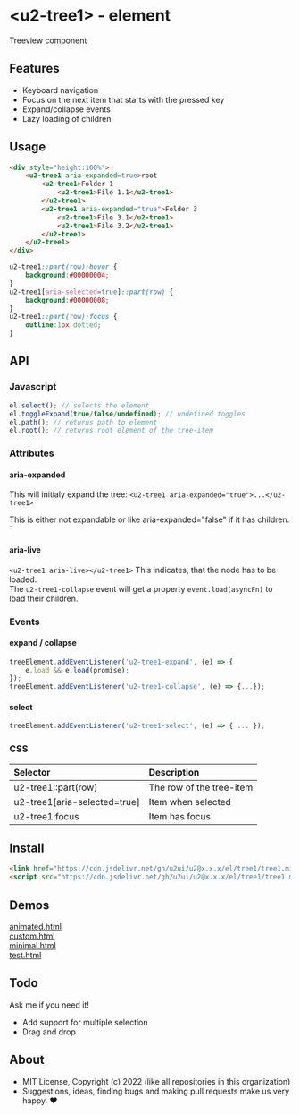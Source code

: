 # &lt;u2-tree1&gt; - element
Treeview component

## Features

- Keyboard navigation
- Focus on the next item that starts with the pressed key
- Expand/collapse events
- Lazy loading of children

## Usage

```html
<div style="height:100%">
    <u2-tree1 aria-expanded=true>root
        <u2-tree1>Folder 1
            <u2-tree1>File 1.1</u2-tree1>
        </u2-tree1>
        <u2-tree1 aria-expanded="true">Folder 3
            <u2-tree1>File 3.1</u2-tree1>
            <u2-tree1>File 3.2</u2-tree1>
        </u2-tree1>
    </u2-tree1>
</div>
```

```css
u2-tree1::part(row):hover {
    background:#00000004;
}
u2-tree1[aria-selected=true]::part(row) {
    background:#00000008;
}
u2-tree1::part(row):focus {
    outline:1px dotted;
}
```

## API

### Javascript

```js
el.select(); // selects the element
el.toggleExpand(true/false/undefined); // undefined toggles
el.path(); // returns path to element
el.root(); // returns root element of the tree-item
```

### Attributes

#### aria-expanded
This will initialy expand the tree:
```<u2-tree1 aria-expanded="true">...</u2-tree1>```

This is either not expandable or like aria-expanded="false" if it has children.
`<u2-tree1></u2-tree1>

#### aria-live
`<u2-tree1 aria-live></u2-tree1>`
This indicates, that the node has to be loaded.  
The `u2-tree1-collapse` event will get a property `event.load(asyncFn)` to load their children.

### Events

#### expand / collapse
```js
treeElement.addEventListener('u2-tree1-expand', (e) => {
    e.load && e.load(promise);
});
treeElement.addEventListener('u2-tree1-collapse', (e) => {...});
```

#### select
```js
treeElement.addEventListener('u2-tree1-select', (e) => { ... });
```

### CSS

| Selector | Description |
|:----|:-----|
| u2-tree1::part(row) | The row of the tree-item |
| u2-tree1[aria-selected=true] | Item when selected |
| u2-tree1:focus | Item has focus |

## Install

```html
<link href="https://cdn.jsdelivr.net/gh/u2ui/u2@x.x.x/el/tree1/tree1.min.css" rel=stylesheet>
<script src="https://cdn.jsdelivr.net/gh/u2ui/u2@x.x.x/el/tree1/tree1.min.js" type=module async></script>
```

## Demos

[animated.html](http://gcdn.li/u2ui/u2@main/el/tree1/tests/animated.html)  
[custom.html](http://gcdn.li/u2ui/u2@main/el/tree1/tests/custom.html)  
[minimal.html](http://gcdn.li/u2ui/u2@main/el/tree1/tests/minimal.html)  
[test.html](http://gcdn.li/u2ui/u2@main/el/tree1/tests/test.html)  

## Todo

Ask me if you need it!
- Add support for multiple selection
- Drag and drop

## About

- MIT License, Copyright (c) 2022 <u2> (like all repositories in this organization) <br>
- Suggestions, ideas, finding bugs and making pull requests make us very happy. ♥

